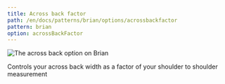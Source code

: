 ```yaml
---
title: Across back factor
path: /en/docs/patterns/brian/options/acrossbackfactor
pattern: brian
option: acrossBackFactor
---
```


![The across back option on Brian](./acrossbackfactor.svg)

Controls your across back width as a factor of your shoulder to shoulder measurement